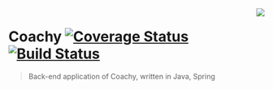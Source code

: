 <img src="https://avatars1.githubusercontent.com/u/45882928?s=100&v=4" align="right" />

# Coachy [![Coverage Status](https://coveralls.io/repos/github/coachy-software/coachy-backend/badge.svg?branch=master)](https://coveralls.io/github/coachy-software/coachy-backend?branch=master) [![Build Status](https://travis-ci.org/coachy-software/coachy-backend.svg?branch=master)](https://travis-ci.org/coachy-software/coachy-backend)
> Back-end application of Coachy, written in Java, Spring
     
<br />

